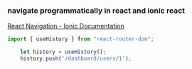 ###  navigate programmatically in react and ionic react


[React Navigation - Ionic Documentation](https://ionicframework.com/docs/react/navigation "React Navigation - Ionic Documentation")


 

```js
import { useHistory } from "react-router-dom";

    let history = useHistory();
    history.push('/dashboard/users/1');

```
